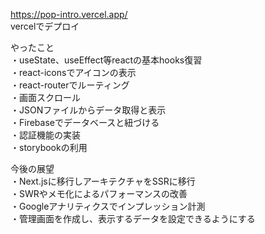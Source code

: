 https://pop-intro.vercel.app/ </br>
vercelでデプロイ

やったこと</br>
・useState、useEffect等reactの基本hooks復習</br>
・react-iconsでアイコンの表示</br>
・react-routerでルーティング</br>
・画面スクロール</br>
・JSONファイルからデータ取得と表示</br>
・Firebaseでデータベースと紐づける</br>
・認証機能の実装</br>
・storybookの利用</br>

今後の展望</br>
・Next.jsに移行しアーキテクチャをSSRに移行</br>
・SWRやメモ化によるパフォーマンスの改善</br>
・Googleアナリティクスでインプレッション計測</br>
・管理画面を作成し、表示するデータを設定できるようにする</br>
